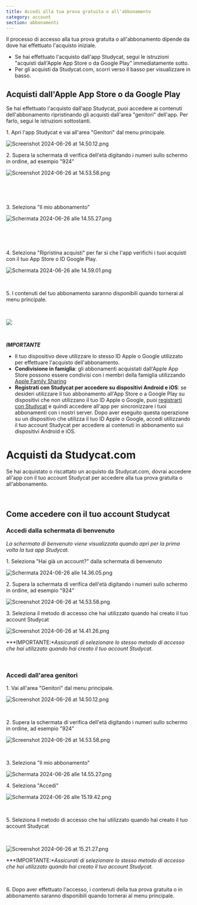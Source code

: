 ```yaml
---
title: Accedi alla tua prova gratuita o all'abbonamento
category: account
section: abbonamenti
---
```

Il processo di accesso alla tua prova gratuita o all'abbonamento dipende da dove hai effettuato l'acquisto iniziale.

* Se hai effettuato l'acquisto dall'app Studycat, segui le istruzioni "acquisti dall'Apple App Store o da Google Play" immediatamente sotto.
* Per gli acquisti da Studycat.com, scorri verso il basso per visualizzare in basso.

## Acquisti dall'Apple App Store o da Google Play

Se hai effettuato l'acquisto dall'app Studycat, puoi accedere ai contenuti dell'abbonamento ripristinando gli acquisti dall'area "genitori" dell'app. Per farlo, segui le istruzioni sottostanti.

1\. Apri l'app Studycat e vai all'area "Genitori" dal menu principale.

![Screenshot 2024-06-26 at 14.50.12.png](https://help.Studycat.com/hc/article_attachments/34287519400729)

2\. Supera la schermata di verifica dell'età digitando i numeri sullo schermo in ordine, ad esempio "924"

![Screenshot 2024-06-26 at 14.53.58.png](https://help.Studycat.com/hc/article_attachments/34287555450393)

 

 

3\. Seleziona "Il mio abbonamento" 

​![Schermata 2024-06-26 alle 14.55.27.png](https://help.Studycat.com/hc/article_attachments/34287519414041)​

 

 

4\. Seleziona "Ripristina acquisti" per far sì che l'app verifichi i tuoi acquisti con il tuo App Store o ID Google Play.

​![Schermata 2024-06-26 alle 14.59.01.png](https://help.Studycat.com/hc/article_attachments/34287519421465)​

 

5\. I contenuti del tuo abbonamento saranno disponibili quando tornerai al menu principale.

 

![](https://help.Studycat.com/hc/article_attachments/4411933457561)

 

***IMPORTANTE***

* Il tuo dispositivo deve utilizzare lo stesso ID Apple o Google utilizzato per effettuare l'acquisto dell'abbonamento.
* **Condivisione in famiglia**: gli abbonamenti acquistati dall'Apple App Store possono essere condivisi con i membri della famiglia utilizzando [Apple Family Sharing](https://www.apple.com/family-sharing/)
* **Registrati con Studycat per accedere su dispositivi Android e iOS**: se desideri utilizzare il tuo abbonamento all'App Store o a Google Play su dispositivi che non utilizzano il tuo ID Apple o Google, puoi [registrarti con Studycat](https://Studycat.com) e quindi accedere all'app per sincronizzare i tuoi abbonamenti con i nostri server. Dopo aver eseguito questa operazione su un dispositivo che utilizza il tuo ID Apple o Google, accedi utilizzando il tuo account Studycat per accedere ai contenuti in abbonamento sui dispositivi Android e iOS.

# Acquisti da Studycat.com

Se hai acquistato o riscattato un acquisto da Studycat.com, dovrai accedere all'app con il tuo account Studycat per accedere alla tua prova gratuita o all'abbonamento.

 

## Come accedere con il tuo account Studycat

### Accedi dalla schermata di benvenuto

*La schermata di benvenuto viene visualizzata quando apri per la prima volta la tua app Studycat.*

1\. Seleziona "Hai già un account?" dalla schermata di benvenuto

![Schermata 2024-06-26 alle 14.36.05.png](https://help.Studycat.com/hc/article_attachments/34287555485849)

2\. Supera la schermata di verifica dell'età digitando i numeri sullo schermo in ordine, ad esempio "924"

![Screenshot 2024-06-26 at 14.53.58.png](https://help.Studycat.com/hc/article_attachments/34287555450393)

3\. Seleziona il metodo di accesso che hai utilizzato quando hai creato il tuo account Studycat

![Screenshot 2024-06-26 at 14.41.26.png](https://help.Studycat.com/hc/article_attachments/34287519426841)

***IMPORTANTE:**Assicurati di selezionare lo stesso metodo di accesso che hai utilizzato quando hai creato il tuo account Studycat.*

 

### Accedi dall'area genitori

1\. Vai all'area "Genitori" dal menu principale.

![Screenshot 2024-06-26 at 14.50.12.png](https://help.Studycat.com/hc/article_attachments/34287519400729)

 

2\. Supera la schermata di verifica dell'età digitando i numeri sullo schermo in ordine, ad esempio "924"

![Screenshot 2024-06-26 at 14.53.58.png](https://help.Studycat.com/hc/article_attachments/34287555450393)

 

3\. Seleziona "Il mio abbonamento"

![Schermata 2024-06-26 alle 14.55.27.png](https://help.Studycat.com/hc/article_attachments/34287519414041)

4\. Seleziona "Accedi"

![Schermata 2024-06-26 alle 15.19.42.png](https://help.Studycat.com/hc/article_attachments/34287555502873)

 

5\. Seleziona il metodo di accesso che hai utilizzato quando hai creato il tuo account Studycat

 

![Screenshot 2024-06-26 at 15.21.27.png](https://help.Studycat.com/hc/article_attachments/34287519436185)

***IMPORTANTE:**Assicurati di selezionare lo stesso metodo di accesso che hai utilizzato quando hai creato il tuo account Studycat.*

 

6\. Dopo aver effettuato l'accesso, i contenuti della tua prova gratuita o in abbonamento saranno disponibili quando tornerai al menu principale.